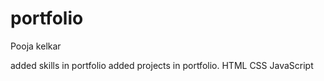 # portfolio
Pooja kelkar
<!--background-image: url(https://images.unsplash.com/photo-1525547719571-a2d4ac8945e2?ixlib=rb-1.2.1&ixid=eyJhcHBfaWQiOjEyMDd9&auto=format&fit=crop&w=700&q=80);
    background-size: cover;-->
added skills in portfolio
added projects in portfolio.
HTML
CSS
JavaScript
